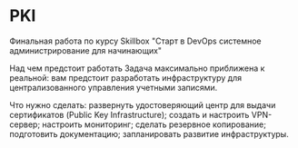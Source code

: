 # PKI
Финальная работа по курсу Skillbox "Старт в DevOps системное администрирова­ние для начинающих"

Над чем предстоит работать
Задача максимально приближена к реальной: вам предстоит разработать инфраструктуру для централизованного управления учетными записями.

Что нужно cделать:
развернуть удостоверяющий центр для выдачи сертификатов (Public Key Infrastructure);
создать и настроить VPN-сервер;
настроить мониторинг;
сделать резервное копирование;
подготовить документацию;
запланировать развитие инфраструктуры.
